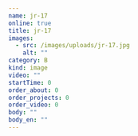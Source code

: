 ```yaml
---
name: jr-17
online: true
title: jr-17
images:
  - src: /images/uploads/jr-17.jpg
    alt: ""
category: B
kind: image
video: ""
startTime: 0
order_about: 0
order_projects: 0
order_video: 0
body: ""
body_en: ""
---
```


